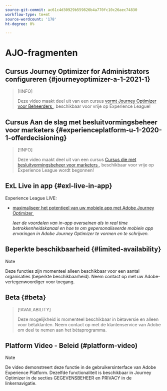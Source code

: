 ```yaml
---
source-git-commit: ac61c4d30929b559826b4a770fc10c26aec74830
workflow-type: tm+mt
source-wordcount: '178'
ht-degree: 0%

---
```

# AJO-fragmenten

## Cursus Journey Optimizer for Administrators configureren {#journeyoptimizer-a-1-2021-1}

>[!INFO]
>
> Deze video maakt deel uit van een cursus [&#x200B; vormt Journey Optimizer voor Beheerders &#x200B;](https://experienceleague.adobe.com/docs/courses/using/journeyoptimizer-a-1-2021-1.html), beschikbaar voor vrije op Experience League!

## Cursus Aan de slag met besluitvormingsbeheer voor marketers {#experienceplatform-u-1-2020-1-offerdecisioning}

>[!INFO]
>
> Deze video maakt deel uit van een cursus [&#x200B; Cursus die met besluitvormingsbeheer voor marketers &#x200B;](https://experienceleague.adobe.com/docs/courses/using/experienceplatform-u-1-2020-1-offerdecisioning.html?lang=en), beschikbaar voor vrije op Experience League wordt begonnen!

## ExL Live in app {#exl-live-in-app}

Experience League LIVE:

* [&#x200B; maximaliseer het potentieel van uw mobiele app met Adobe Journey Optimizer &#x200B;](https://experienceleague.adobe.com/docs/events/experience-league-live-recordings/episodes/exl-live-episode-5-24-23.html?lang=nl-NL)

  *leer de voordelen van in-app overseinen als in real time betrokkenheidskanaal en hoe te om gepersonaliseerde mobiele app ervaringen in Adobe Journey Optimizer te vormen en te schrijven.*

## Beperkte beschikbaarheid {#limited-availability}

>[!NOTE]
>
>Deze functies zijn momenteel alleen beschikbaar voor een aantal organisaties (beperkte beschikbaarheid). Neem contact op met uw Adobe-vertegenwoordiger voor toegang.

## Beta {#beta}

>[!AVAILABILITY]
>
>Deze mogelijkheid is momenteel beschikbaar in bètaversie en alleen voor bètaklanten. Neem contact op met de klantenservice van Adobe om deel te nemen aan het bètaprogramma.

## Platform Video - Beleid (#platform-video)

>[!NOTE]
>
>De video demonstreert deze functie in de gebruikersinterface van Adobe Experience Platform. Dezelfde functionaliteit is beschikbaar in Journey Optimizer in de secties GEGEVENSBEHEER en PRIVACY in de linkernavigatie.
